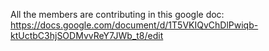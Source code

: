All the members are contributing in this google doc: https://docs.google.com/document/d/1T5VKIQvChDlPwiqb-ktUctbC3hjSODMvvReY7JWb_t8/edit
